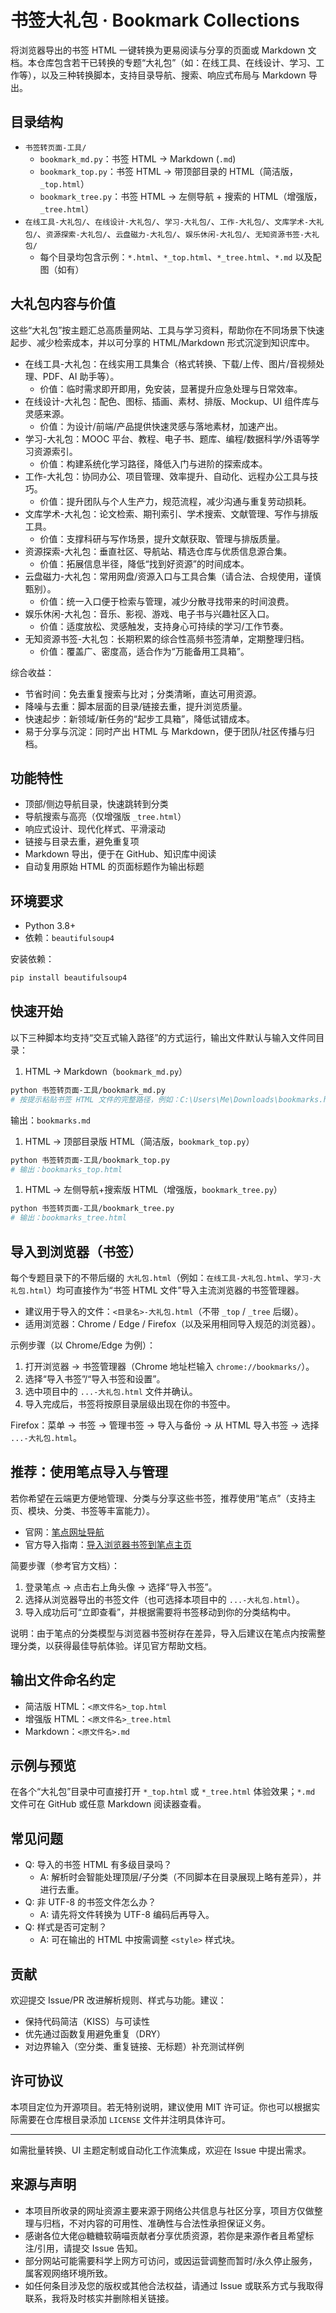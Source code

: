 # 书签大礼包 · Bookmark Collections

将浏览器导出的书签 HTML 一键转换为更易阅读与分享的页面或 Markdown 文档。本仓库包含若干已转换的专题“大礼包”（如：在线工具、在线设计、学习、工作等），以及三种转换脚本，支持目录导航、搜索、响应式布局与 Markdown 导出。

## 目录结构

- `书签转页面-工具/`
  - `bookmark_md.py`：书签 HTML → Markdown (`.md`)
  - `bookmark_top.py`：书签 HTML → 带顶部目录的 HTML（简洁版，`_top.html`）
  - `bookmark_tree.py`：书签 HTML → 左侧导航 + 搜索的 HTML（增强版，`_tree.html`）
- `在线工具-大礼包/`、`在线设计-大礼包/`、`学习-大礼包/`、`工作-大礼包/`、`文库学术-大礼包/`、`资源探索-大礼包/`、`云盘磁力-大礼包/`、`娱乐休闲-大礼包/`、`无知资源书签-大礼包/`
  - 每个目录均包含示例：`*.html`、`*_top.html`、`*_tree.html`、`*.md` 以及配图（如有）

## 大礼包内容与价值

这些“大礼包”按主题汇总高质量网站、工具与学习资料，帮助你在不同场景下快速起步、减少检索成本，并以可分享的 HTML/Markdown 形式沉淀到知识库中。

- 在线工具-大礼包：在线实用工具集合（格式转换、下载/上传、图片/音视频处理、PDF、AI 助手等）。
  - 价值：临时需求即开即用，免安装，显著提升应急处理与日常效率。
- 在线设计-大礼包：配色、图标、插画、素材、排版、Mockup、UI 组件库与灵感来源。
  - 价值：为设计/前端/产品提供快速灵感与落地素材，加速产出。
- 学习-大礼包：MOOC 平台、教程、电子书、题库、编程/数据科学/外语等学习资源索引。
  - 价值：构建系统化学习路径，降低入门与进阶的探索成本。
- 工作-大礼包：协同办公、项目管理、效率提升、自动化、远程办公工具与技巧。
  - 价值：提升团队与个人生产力，规范流程，减少沟通与重复劳动损耗。
- 文库学术-大礼包：论文检索、期刊索引、学术搜索、文献管理、写作与排版工具。
  - 价值：支撑科研与写作场景，提升文献获取、管理与排版质量。
- 资源探索-大礼包：垂直社区、导航站、精选仓库与优质信息源合集。
  - 价值：拓展信息半径，降低“找到好资源”的时间成本。
- 云盘磁力-大礼包：常用网盘/资源入口与工具合集（请合法、合规使用，谨慎甄别）。
  - 价值：统一入口便于检索与管理，减少分散寻找带来的时间浪费。
- 娱乐休闲-大礼包：音乐、影视、游戏、电子书与兴趣社区入口。
  - 价值：适度放松、灵感触发，支持身心可持续的学习/工作节奏。
- 无知资源书签-大礼包：长期积累的综合性高频书签清单，定期整理归档。
  - 价值：覆盖广、密度高，适合作为“万能备用工具箱”。

综合收益：

- 节省时间：免去重复搜索与比对；分类清晰，直达可用资源。
- 降噪与去重：脚本层面的目录/链接去重，提升浏览质量。
- 快速起步：新领域/新任务的“起步工具箱”，降低试错成本。
- 易于分享与沉淀：同时产出 HTML 与 Markdown，便于团队/社区传播与归档。

## 功能特性

- 顶部/侧边导航目录，快速跳转到分类
- 导航搜索与高亮（仅增强版 `_tree.html`）
- 响应式设计、现代化样式、平滑滚动
- 链接与目录去重，避免重复项
- Markdown 导出，便于在 GitHub、知识库中阅读
- 自动复用原始 HTML 的页面标题作为输出标题

## 环境要求

- Python 3.8+
- 依赖：`beautifulsoup4`

安装依赖：

```bash
pip install beautifulsoup4
```

## 快速开始

以下三种脚本均支持“交互式输入路径”的方式运行，输出文件默认与输入文件同目录：

1. HTML → Markdown（`bookmark_md.py`）

```bash
python 书签转页面-工具/bookmark_md.py
# 按提示粘贴书签 HTML 文件的完整路径，例如：C:\Users\Me\Downloads\bookmarks.html
```

输出：`bookmarks.md`

1. HTML → 顶部目录版 HTML（简洁版，`bookmark_top.py`）

```bash
python 书签转页面-工具/bookmark_top.py
# 输出：bookmarks_top.html
```

1. HTML → 左侧导航+搜索版 HTML（增强版，`bookmark_tree.py`）

```bash
python 书签转页面-工具/bookmark_tree.py
# 输出：bookmarks_tree.html
```

## 导入到浏览器（书签）

每个专题目录下的不带后缀的 `大礼包.html`（例如：`在线工具-大礼包.html`、`学习-大礼包.html`）均可直接作为“书签 HTML 文件”导入主流浏览器的书签管理器。

- 建议用于导入的文件：`<目录名>-大礼包.html`（不带 `_top` / `_tree` 后缀）。
- 适用浏览器：Chrome / Edge / Firefox（以及采用相同导入规范的浏览器）。

示例步骤（以 Chrome/Edge 为例）：

1. 打开浏览器 → 书签管理器（Chrome 地址栏输入 `chrome://bookmarks/`）。
1. 选择“导入书签”/“导入书签和设置”。
1. 选中项目中的 `...-大礼包.html` 文件并确认。
1. 导入完成后，书签将按原目录层级出现在你的书签中。

Firefox：菜单 → 书签 → 管理书签 → 导入与备份 → 从 HTML 导入书签 → 选择 `...-大礼包.html`。

## 推荐：使用笔点导入与管理

若你希望在云端更方便地管理、分类与分享这些书签，推荐使用“笔点”（支持主页、模块、分类、书签等丰富能力）。

- 官网：[笔点网址导航](https://www.bidianer.com/)
- 官方导入指南：[导入浏览器书签到笔点主页](https://www.bidianer.com/help/detail/55)

简要步骤（参考官方文档）：

1. 登录笔点 → 点击右上角头像 → 选择“导入书签”。
1. 选择从浏览器导出的书签文件（也可选择本项目中的 `...-大礼包.html`）。
1. 导入成功后可“立即查看”，并根据需要将书签移动到你的分类结构中。

说明：由于笔点的分类模型与浏览器书签树存在差异，导入后建议在笔点内按需整理分类，以获得最佳导航体验。详见官方帮助文档。

## 输出文件命名约定

- 简洁版 HTML：`<原文件名>_top.html`
- 增强版 HTML：`<原文件名>_tree.html`
- Markdown：`<原文件名>.md`

## 示例与预览

在各个“大礼包”目录中可直接打开 `*_top.html` 或 `*_tree.html` 体验效果；`*.md` 文件可在 GitHub 或任意 Markdown 阅读器查看。

## 常见问题

- Q: 导入的书签 HTML 有多级目录吗？
  - A: 解析时会智能处理顶层/子分类（不同脚本在目录展现上略有差异），并进行去重。
- Q: 非 UTF-8 的书签文件怎么办？
  - A: 请先将文件转换为 UTF-8 编码后再导入。
- Q: 样式是否可定制？
  - A: 可在输出的 HTML 中按需调整 `<style>` 样式块。

## 贡献

欢迎提交 Issue/PR 改进解析规则、样式与功能。建议：

- 保持代码简洁（KISS）与可读性
- 优先通过函数复用避免重复（DRY）
- 对边界输入（空分类、重复链接、无标题）补充测试样例

## 许可协议

本项目定位为开源项目。若无特别说明，建议使用 MIT 许可证。你也可以根据实际需要在仓库根目录添加 `LICENSE` 文件并注明具体许可。

---

如需批量转换、UI 主题定制或自动化工作流集成，欢迎在 Issue 中提出需求。

## 来源与声明

- 本项目所收录的网址资源主要来源于网络公共信息与社区分享，项目方仅做整理与归档，不对内容的可用性、准确性与合法性承担保证义务。
- 感谢各位大佬@糖糖软萌喵贡献者分享优质资源，若你是来源作者且希望标注/引用，请提交 Issue 告知。
- 部分网站可能需要科学上网方可访问，或因运营调整而暂时/永久停止服务，属客观网络环境所致。
- 如任何条目涉及您的版权或其他合法权益，请通过 Issue 或联系方式与我取得联系，我将及时核实并删除相关链接。
